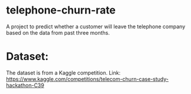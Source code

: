 # telephone-churn-rate
A project to predict whether a customer will leave the telephone company based on the data from past three months.

# Dataset:
The dataset is from a Kaggle competition. Link: https://www.kaggle.com/competitions/telecom-churn-case-study-hackathon-C39
